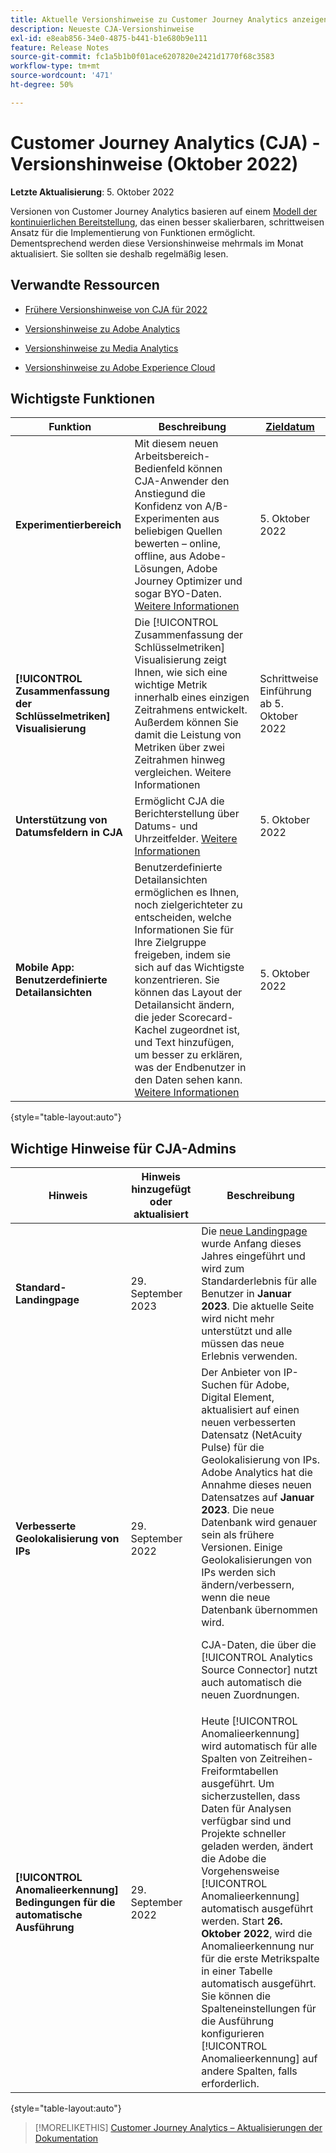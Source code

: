 ```yaml
---
title: Aktuelle Versionshinweise zu Customer Journey Analytics anzeigen
description: Neueste CJA-Versionshinweise
exl-id: e8eab856-34e0-4875-b441-b1e680b9e111
feature: Release Notes
source-git-commit: fc1a5b1b0f01ace6207820e2421d1770f68c3583
workflow-type: tm+mt
source-wordcount: '471'
ht-degree: 50%

---
```


# Customer Journey Analytics (CJA) - Versionshinweise (Oktober 2022)

**Letzte Aktualisierung**: 5. Oktober 2022

Versionen von Customer Journey Analytics basieren auf einem [Modell der kontinuierlichen Bereitstellung](releases.md), das einen besser skalierbaren, schrittweisen Ansatz für die Implementierung von Funktionen ermöglicht. Dementsprechend werden diese Versionshinweise mehrmals im Monat aktualisiert. Sie sollten sie deshalb regelmäßig lesen.

## Verwandte Ressourcen

* [Frühere Versionshinweise von CJA für 2022](/help/release-notes/2022.md)

* [Versionshinweise zu Adobe Analytics ](https://experienceleague.adobe.com/docs/analytics/release-notes/latest.html?lang=de)

* [Versionshinweise zu Media Analytics](https://experienceleague.adobe.com/docs/media-analytics/using/additional-resources/release-notes.html?lang=de)

* [Versionshinweise zu Adobe Experience Cloud](https://experienceleague.adobe.com/docs/release-notes/experience-cloud/current.html?lang=de)

## Wichtigste Funktionen

| Funktion | Beschreibung | [Zieldatum](/help/release-notes/releases.md) |
| ----------- | ---------- | ----- |
| **Experimentierbereich** | Mit diesem neuen Arbeitsbereich-Bedienfeld können CJA-Anwender den Anstiegund die Konfidenz von A/B-Experimenten aus beliebigen Quellen bewerten – online, offline, aus Adobe-Lösungen, Adobe Journey Optimizer und sogar BYO-Daten. [Weitere Informationen](/help/analysis-workspace/c-panels/experimentation.md) | 5. Oktober 2022 |
| **[!UICONTROL Zusammenfassung der Schlüsselmetriken] Visualisierung** | Die [!UICONTROL Zusammenfassung der Schlüsselmetriken] Visualisierung zeigt Ihnen, wie sich eine wichtige Metrik innerhalb eines einzigen Zeitrahmens entwickelt. Außerdem können Sie damit die Leistung von Metriken über zwei Zeitrahmen hinweg vergleichen. Weitere Informationen | Schrittweise Einführung ab 5. Oktober 2022 |
| **Unterstützung von Datumsfeldern in CJA** | Ermöglicht CJA die Berichterstellung über Datums- und Uhrzeitfelder. [Weitere Informationen](/help/data-views/data-views-usecases.md#date) | 5. Oktober 2022 |
| **Mobile App: Benutzerdefinierte Detailansichten** | Benutzerdefinierte Detailansichten ermöglichen es Ihnen, noch zielgerichteter zu entscheiden, welche Informationen Sie für Ihre Zielgruppe freigeben, indem sie sich auf das Wichtigste konzentrieren. Sie können das Layout der Detailansicht ändern, die jeder Scorecard-Kachel zugeordnet ist, und Text hinzufügen, um besser zu erklären, was der Endbenutzer in den Daten sehen kann. [Weitere Informationen](https://experienceleague.adobe.com/docs/analytics-platform/using/cja-dashboards/create-scorecard.html?lang=de) | 5. Oktober 2022 |

{style=&quot;table-layout:auto&quot;}

## Wichtige Hinweise für CJA-Admins

| Hinweis | Hinweis hinzugefügt oder aktualisiert | Beschreibung |
| --- | --- | --- |
| **Standard-Landingpage** | 29. September 2023 | Die [neue Landingpage](/help/getting-started/landing.md) wurde Anfang dieses Jahres eingeführt und wird zum Standarderlebnis für alle Benutzer in **Januar 2023**. Die aktuelle Seite wird nicht mehr unterstützt und alle müssen das neue Erlebnis verwenden. |
| **Verbesserte Geolokalisierung von IPs** | 29. September 2022 | Der Anbieter von IP-Suchen für Adobe, Digital Element, aktualisiert auf einen neuen verbesserten Datensatz (NetAcuity Pulse) für die Geolokalisierung von IPs. Adobe Analytics hat die Annahme dieses neuen Datensatzes auf **Januar 2023**. Die neue Datenbank wird genauer sein als frühere Versionen. Einige Geolokalisierungen von IPs werden sich ändern/verbessern, wenn die neue Datenbank übernommen wird.<p> CJA-Daten, die über die [!UICONTROL Analytics Source Connector] nutzt auch automatisch die neuen Zuordnungen. |
| **[!UICONTROL Anomalieerkennung] Bedingungen für die automatische Ausführung** | 29. September 2022 | Heute [!UICONTROL Anomalieerkennung] wird automatisch für alle Spalten von Zeitreihen-Freiformtabellen ausgeführt. Um sicherzustellen, dass Daten für Analysen verfügbar sind und Projekte schneller geladen werden, ändert die Adobe die Vorgehensweise [!UICONTROL Anomalieerkennung] automatisch ausgeführt werden. Start **26. Oktober 2022**, wird die Anomalieerkennung nur für die erste Metrikspalte in einer Tabelle automatisch ausgeführt. Sie können die Spalteneinstellungen für die Ausführung konfigurieren [!UICONTROL Anomalieerkennung] auf andere Spalten, falls erforderlich. |

{style=&quot;table-layout:auto&quot;}

>[!MORELIKETHIS]
>[Customer Journey Analytics – Aktualisierungen der Dokumentation](/help/release-notes/doc-changes.md)

